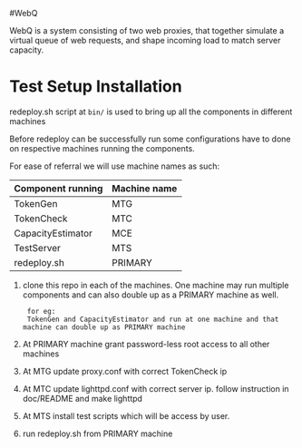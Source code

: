 #WebQ

WebQ is a system consisting of two web proxies, that together simulate a virtual
queue of web requests, and shape incoming load to match server capacity.

# Test Setup Installation

redeploy.sh script at `bin/` is used to bring up all the components in different machines

Before redeploy can be successfully run some configurations have to done on respective machines
running the components.

For ease of referral we will use machine names as such:

Component running  | Machine name
------------------ | ---------------
TokenGen           | MTG
TokenCheck         | MTC
CapacityEstimator  | MCE
TestServer         | MTS
redeploy.sh        | PRIMARY

1. clone this repo in each of the machines. One machine may run multiple components and can also double up as a PRIMARY machine as well.

		for eg:
        TokenGen and CapacityEstimator and run at one machine and that machine can double up as PRIMARY machine

2. At PRIMARY machine grant password-less root access to all other machines
3. At MTG update proxy.conf with correct TokenCheck ip
4. At MTC update lighttpd.conf with correct server ip. follow instruction in doc/README and make lighttpd
5. At MTS install test scripts which will be access by user.
6. run redeploy.sh from PRIMARY machine
